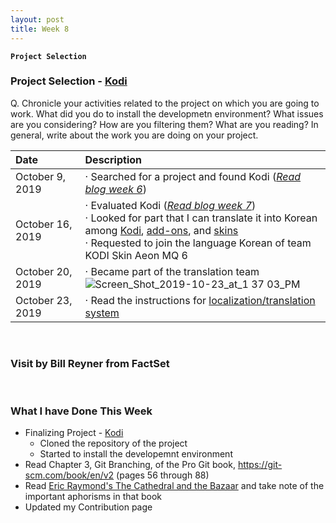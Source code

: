 ```yaml
---
layout: post
title: Week 8
---
```


**`Project Selection`**

### Project Selection - [Kodi](https://kodi.tv/)
Q. Chronicle your activities related to the project on which you are going to work. What did you do to install the developmetn environment? What issues are you considering? How are you filtering them? What are you reading? In general, write about the work you are doing on your project.
&nbsp;

| Date | Description |
| :--- | :---        |
| October 9, 2019 | · Searched for a project and found Kodi ([_Read blog week 6_](https://hunter-college-ossd-fall-2019.github.io/nancydocode-weekly/week06/)) |
| October 16, 2019 | · Evaluated Kodi ([_Read blog week 7_](https://hunter-college-ossd-fall-2019.github.io/nancydocode-weekly/week07/))<br> · Looked for part that I can translate it into Korean among [Kodi](https://www.transifex.com/teamxbmc/kodi-main/), [add-ons](https://www.transifex.com/teamxbmc/xbmc-addons/), and [skins](https://www.transifex.com/teamxbmc/xbmc-skins/)<br> · Requested to join the language Korean of team KODI Skin Aeon MQ 6 |
| October 20, 2019 | · Became part of the translation team<br> ![Screen_Shot_2019-10-23_at_1 37 03_PM](https://user-images.githubusercontent.com/30683150/67419751-46ea3180-f59b-11e9-909b-55fd9a852ec8.png) |
| October 23, 2019 | · Read the instructions for [localization/translation system](https://kodi.wiki/index.php?title=Translation_System)<br>|

&nbsp;
&nbsp;
&nbsp;

### Visit by Bill Reyner from FactSet

&nbsp;
&nbsp;
&nbsp;

### What I have Done This Week
- Finalizing Project - [Kodi]()
  - Cloned the repository of the project
  - Started to install the developemnt environment 
- Read Chapter 3, Git Branching, of the Pro Git book, https://git-scm.com/book/en/v2 (pages 56 through 88)
- Read [Eric Raymond's The Cathedral and the Bazaar](http://www.catb.org/~esr/writings/cathedral-bazaar/cathedral-bazaar/index.html) and take note of the important aphorisms in that book
- Updated my Contribution page
